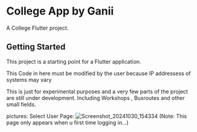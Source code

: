 # College App by Ganii

A College Flutter project.

## Getting Started

This project is a starting point for a Flutter application.

This Code in here must be modified by the user because IP addressess of systems may vary 


This is just for experimental purposes and a very few parts of the project are still under development. Including Workshops , Busroutes and other small fields.



pictures:
Select User Page:
![Screenshot_20241030_154334](https://github.com/user-attachments/assets/eca34a6c-24da-48cd-aea0-c5291dc94607)
(Note: This page only appears when u first time logging in...)


